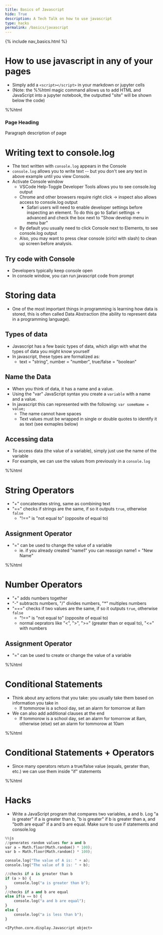 ```yaml
---
title: Basics of Javascript
hide: True
description: A Tech Talk on how to use javascript
type: hacks
permalink: /basics/javascript
---
```


{% include nav_basics.html %}


# How to use javascript in any of your pages
- Simply add a ``<script></script>`` in your markdown or jupyter cells
- (Note: the %%html magic command allows us to add HTML and JavaScript into a jupyter notebook, the outputted "site" will be shown below the code)

%%html
<h3>Page Heading</h3>
<p>Paragraph description of page</p>
<script>
    console.log("Output to console, showing that JavaScript code is running")
</script>


# Writing text to console.log
- The text written with `console.log` appears in the Console
- `console.log` allows you to write text -- but you don't see any text in above example until you view Console.
- Activate Console window
    - VSCode Help-Toggle Developer Tools allows you to see console.log output
    - Chrome and other browsers require right click -> inspect also allows access to console.log output
        - Safari users will need to enable developer settings before inspecting an element. To do this go to Safari settings -> advanced and check the box next to "Show develop menu in menu bar"
    - By default you usually need to click Console next to Elements, to see console.log output
    - Also, you may want to press clear console (cirlcl with slash) to clean up screen before analysis. 


## Try code with Console
- Developers typically keep console open
- In console window, you can run javascript code from prompt

# Storing data
- One of the most important things in programming is learning how data is stored, this is often called Data Abstraction (the ability to represent data in a programming language).

## Types of data
- Javascript has a few basic types of data, which align with what the types of data you might know yourself
- In javascript, these types are formalized as:
  - text = "string", number = "number", true/false = "boolean"

## Name the Data
- When you think of data, it has a name and a value.
- Using the "var" JavaScript syntax you create a `variable` with a name and a value.
- In javascript this can represented with the following: `var someName = value;`
  - The name cannot have spaces
  - Text values must be wrapped in single or double quotes to identify it as text (see exmaples below)

## Accessing data
- To access data (the value of a variable), simply just use the name of the variable
- For example, we can use the values from previously in a `console.log`

%%html

<script>
// create variables
var firstName = "Rohan"
var lastName = 'Juneja'
var age = 17;
var isSchoolDay = true; 

// inspect values and type
console.log(firstName, typeof firstName)
console.log(lastName, typeof lastName)
console.log(age, typeof age)
console.log(isSchoolDay, typeof isSchoolDay)

</script>

# String Operators
- "+" concatenates string, same as combining text
- "==" checks if strings are the same, if so it outputs `true`, otherwise `false`
  - "!==" is "not equal to" (opposite of equal to)

## Assignment Operator
- "=" can be used to change the value of a variable
  - ie. if you already created "name1" you can reassign name1 = "New Name"

%%html

<script>
// string assignment
var name1 = "Doe"
var name2 = "Doe"

// compare names
console.log("String Comparison")
console.log("name1", name1)
console.log("name2", name2)
console.log("name1 == name2", name1 == name2)

// changing the value of name1 and repeat compare
console.log("String Comparison after change")
name1 = "John"  // reassign
console.log("name1", name1)
console.log("name2", name2)
console.log("name1 == name2", name1 == name2)

console.log("String Concatenation")
console.log(name1 + " " + name2)
</script>


# Number Operators
- "+" adds numbers together
- "-" subtracts numbers, "/" divides numbers, "*" multiples numbers
- "===" checks if two values are the same, if so it outputs `true`, otherwise `false`
  - "!==" is "not equal to" (opposite of equal to)
  - normal oeprators like "<", ">", ">=" (greater than or equal to), "<=" with numbers

## Assignment Operator
- "=" can be used to create or change the value of a variable

%%html

<script>
var age1 = 17
var age2 = 16
var age3 = '17'

console.log("Number Comparisons")
console.log("age1:", age1)
console.log("age2:", age2)
console.log("age3:", age3)
console.log("age1 == age2", age1 == age2)
console.log("age1 == age3", age1 == age3)
console.log("age1 === age3", age1 === age3)
console.log("age1 > age2", age1 > age2)
console.log("age1 < age2", age1 < age2)

var num1 = 9
var num2 = 5
console.log("\n")
console.log("Arithmetic Operations")
console.log("num1:", num1)
console.log("num2:", num2)
console.log("num1 + num2", num1 + num2)
console.log("num1 - num2", num1 - num2)
console.log("num1 * num2", num1 * num2)
console.log("num1 / num2", num1 / num2)
console.log("num1 % num2", num1 % num2)

</script>

# Conditional Statements
- Think about any actions that you take: you usually take them based on information you take in
  - If tommorow is a school day, set an alarm for tomorrow at 8am
- We can also add additional clauses at the end
  - If tommorow is a school day, set an alarm for tomorrow at 8am, otherwise (else) set an alarm for tommorow at 10am

%%html

<script>
// the above example in code
console.log("Alarm Example")

var tommorowIsSchoolDay = false

if (tommorowIsSchoolDay) {
    // this code runs if tommorw is a school day
    console.log("Setting alarm for 8am")
} else {
    // this code runs if tommorow is not a school day
    console.log("Setting alarm for 10am")
}
</script>

# Conditional Statements + Operators
- Since many operators return a true/false value (equals, gerater than, etc.) we can use them inside "if" statements

%%html
<script>
console.log("If statements + Operators")
var age1 = 17
var age2 = 37

if (age1 > age2) {
    // runs if age1 is more than age2
    console.log("age1 is more than age2")

} else if (age1 == age2) {
    // runs if age1 and age2 are the same
    console.log("age1 is the same as age2")

// (age1 < age2)
} else  {
    // runs if age2 is more than age1
    console.log("age1 is less than age2")
}

</script>

# Hacks
- Write a JavaScript program that compares two variables, a and b. Log "a is greater" if a is greater than b, "b is greater" if b is greater than a, and "both are equal" if a and b are equal. Make sure to use if statements and console.log


```python
%%js
//generates random values for a and b
var a = Math.floor(Math.random() * 100);
var b = Math.floor(Math.random() * 100);

console.log("The value of A is: " + a);
console.log("The value of B is: " + b);

//checks if a is greater than b
if (a > b) {
    console.log("a is greater than b");
}
//checks if a and b are equal
else if(a == b) {
    console.log("a and b are equal");
}
else {
    console.log("a is less than b");
}
```


    <IPython.core.display.Javascript object>

